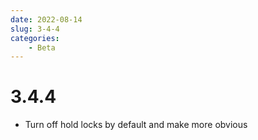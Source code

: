 ```yaml
---
date: 2022-08-14
slug: 3-4-4
categories:
    - Beta
---
```


# 3.4.4

- Turn off hold locks by default and make more obvious

